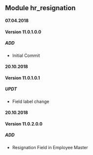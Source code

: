 ## Module hr_resignation

#### 07.04.2018
#### Version 11.0.1.0.0
##### ADD
- Initial Commit

#### 20.10.2018
#### Version 11.0.1.0.1
##### UPDT
- Field label change

#### 20.10.2018
#### Version 11.0.2.0.0
##### ADD
- Resignation Field in Employee Master
